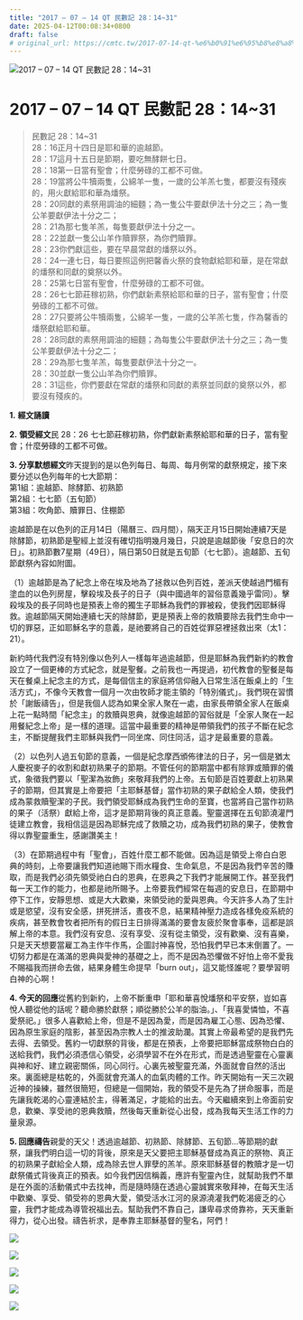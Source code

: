 ```yaml
---
title: "2017 – 07 – 14 QT 民數記 28：14~31"
date: 2025-04-12T00:08:34+0800
draft: false
# original_url: https://cmtc.tw/2017-07-14-qt-%e6%b0%91%e6%95%b8%e8%a8%98-28%ef%bc%9a1431
---
```


![2017 – 07 – 14 QT 民數記 28：14~31](/images/qt.jpg   "2017 – 07 – 14 QT 民數記 28：14~31")

# 2017 – 07 – 14 QT 民數記 28：14~31

> 民數記 28：14~31  
> 28：16正月十四日是耶和華的逾越節。  
> 28：17這月十五日是節期，要吃無酵餅七日。  
> 28：18第一日當有聖會；什麼勞碌的工都不可做。  
> 28：19當將公牛犢兩隻，公綿羊一隻，一歲的公羊羔七隻，都要沒有殘疾的，用火獻給耶和華為燔祭。  
> 28：20同獻的素祭用調油的細麵；為一隻公牛要獻伊法十分之三；為一隻公羊要獻伊法十分之二；  
> 28：21為那七隻羊羔，每隻要獻伊法十分之一。  
> 28：22並獻一隻公山羊作贖罪祭，為你們贖罪。  
> 28：23你們獻這些，要在早晨常獻的燔祭以外。  
> 28：24一連七日，每日要照這例把馨香火祭的食物獻給耶和華，是在常獻的燔祭和同獻的奠祭以外。  
> 28：25第七日當有聖會，什麼勞碌的工都不可做。  
> 28：26七七節莊稼初熟，你們獻新素祭給耶和華的日子，當有聖會；什麼勞碌的工都不可做。  
> 28：27只要將公牛犢兩隻，公綿羊一隻，一歲的公羊羔七隻，作為馨香的燔祭獻給耶和華。  
> 28：28同獻的素祭用調油的細麵；為每隻公牛要獻伊法十分之三；為一隻公羊要獻伊法十分之二；  
> 28：29為那七隻羊羔，每隻要獻伊法十分之一。  
> 28：30並獻一隻公山羊為你們贖罪。  
> 28：31這些，你們要獻在常獻的燔祭和同獻的素祭並同獻的奠祭以外，都要沒有殘疾的。

**1.** **經文誦讀**

**2.** **領受經文**民 28：26 七七節莊稼初熟，你們獻新素祭給耶和華的日子，當有聖會；什麼勞碌的工都不可做。

**3. 分享默想經文**昨天提到的是以色列每日、每周、每月例常的獻祭規定，接下來要分述以色列每年的七大節期：  
第1組：逾越節、除酵節、初熟節  
第2組：七七節（五旬節）  
第3組：吹角節、贖罪日、住棚節

逾越節是在以色列的正月14日（陽曆三、四月間），隔天正月15日開始連續7天是除酵節，初熟節是聖經上並沒有確切指明幾月幾日，只說是逾越節後「安息日的次日」。初熟節數7星期（49日），隔日第50日就是五旬節（七七節）。逾越節、五旬節獻祭內容如附圖。

（1）逾越節是為了紀念上帝在埃及地為了拯救以色列百姓，差派天使越過門楣有塗血的以色列房屋，擊殺埃及長子的日子（與中國過年的習俗意義幾乎雷同）。擊殺埃及的長子同時也是預表上帝的獨生子耶穌為我們的罪被殺，使我們因耶穌得救。逾越節隔天開始連續七天的除酵節，更是預表上帝的救贖要除去我們生命中一切的罪惡，正如耶穌名字的意義，是祂要將自己的百姓從罪惡裡拯救出來（太1：21）。

新約時代我們沒有特別像以色列人一樣每年過逾越節，但是耶穌為我們新約的教會設立了一個更棒的方式紀念，就是聖餐。之前我也一再提過，初代教會的聖餐是每天在餐桌上紀念主的方式，是每個信主的家庭將信仰融入日常生活在飯桌上的「生活方式」，不像今天教會一個月一次由牧師才能主領的「特別儀式」。我們現在習慣於「謝飯禱告」，但是我個人認為如果全家人聚在一處，由家長帶領全家人在飯桌上花一點時間「紀念主」的救贖與恩典，就像逾越節的習俗就是「全家人聚在一起用餐紀念上帝」是一樣的道理。這當中最重要的精神是帶領我們的孩子不斷在紀念主，不斷提醒我們主耶穌與我們一同坐席、同住同活，這才是最重要的意義。

（2）以色列人過五旬節的意義，一個是紀念摩西頒佈律法的日子，另一個是猶太人慶祝麥子的收割和獻初熟果子的節期。不管任何的節期當中都有除罪或贖罪的儀式，象徵我們要以「聖潔為妝飾」來敬拜我們的上帝。五旬節是百姓要獻上初熟果子的節期，但其實是上帝要把「主耶穌基督」當作初熟的果子獻給全人類，使我們成為蒙救贖聖潔的子民。我們領受耶穌成為我們生命的至寶，也當將自己當作初熟的果子（活祭）獻給上帝，這才是節期背後的真正意義。聖靈選擇在五旬節澆灌門徒建立教會，我相信這是因為耶穌完成了救贖之功，成為我們初熟的果子，使教會得以靠聖靈重生，感謝讚美主！

（3）在節期過程中有「聖會」，百姓什麼工都不能做。因為這是領受上帝白白恩典的時刻，上帝要讓我們知道祂賜下雨水糧食、生命氣息，不是因為我們辛苦的賺取，而是我們必須先領受祂白白的恩典，在恩典之下我們才能展開工作。甚至我們每一天工作的能力，也都是祂所賜予。上帝要我們經常在每週的安息日，在節期中停下工作，安靜思想、或是大大歡樂，來領受祂的愛與恩典。今天許多人為了生計或是慾望，沒有安全感，拼死拼活，晝夜不息，結果精神壓力造成各樣免疫系統的疾病，甚至教會牧者把所有的假日主日排得滿滿的要會友疲於聚會事奉，這都是誤解上帝的本意。我們沒有安息、沒有享受、沒有從主領受，沒有歡樂、沒有喜樂，只是天天想要當雇工為主作牛作馬，企圖討神喜悅，恐怕我們早已本末倒置了。一切努力都是在滿滿的恩典與愛神的基礎之上，而不是因為恐懼做不好怕上帝不愛我不賜福我而拼命去做，結果身體生命提早「burn out」，這又能怪誰呢？要學習明白神的心啊！

**4. 今天的回應**從舊約到新約，上帝不斷重申「耶和華喜悅燔祭和平安祭，豈如喜悅人聽從他的話呢？聽命勝於獻祭；順從勝於公羊的脂油。」、「我喜愛憐恤，不喜愛祭祀。」很多人喜歡給上帝，但是不是因為愛，而是因為雇工心態、因為恐懼、因為原生家庭的陰影，甚至因為宗教人士的推波助瀾。其實上帝最希望的是我們先去得、去領受。舊約一切獻祭的背後，都是在預表，上帝要把耶穌當成祭物白白的送給我們，我們必須憑信心領受，必須學習不在外在形式，而是透過聖靈在心靈裏與神和好、建立親密關係，同心同行。心裏先被聖靈充滿，外面就會自然的活出來。裏面總是枯乾的，外面就會充滿人的血氣肉體的工作。昨天開始有一天三次親近神的操練，雖然很簡短，但總是一個開始，我的領受不是先為了拼命服事，而是先讓我乾渴的心靈連結於主，得著滿足，才能給的出去。今天繼續來到上帝面前安息，歡樂、享受祂的恩典救贖，然後每天重新從心出發，成為我每天生活工作的力量泉源。

**5. 回應禱告**親愛的天父！透過逾越節、初熟節、除酵節、五旬節…等節期的獻祭，讓我們明白這一切的背後，原來是天父要把主耶穌基督成為真正的祭物、真正的初熟果子獻給全人類，成為除去世人罪孽的羔羊。原來耶穌基督的教贖才是一切獻祭儀式背後真正的預表。如今我們因信稱義，應許有聖靈內住，就幫助我們不單是在外面的活動儀式中去找神，而是隨時隨在透過心靈誠實來敬拜神，在每天生活中歡樂、享受、領受祢的恩典大愛，領受活水江河的泉源澆灌我們乾渴疲乏的心靈，我們才能成為導管祝福出去。幫助我們不靠自己，謙卑尋求倚靠祢，天天重新得力，從心出發。禱告祈求，是奉靠主耶穌基督的聖名，阿們！

![](/images/11.jpg)

![](/images/12.jpg)

![](/images/13.jpg)

![](/images/14.jpg)

![](/images/15.jpg)